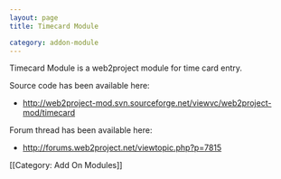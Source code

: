 ```yaml
---
layout: page
title: Timecard Module

category: addon-module
---
```


Timecard Module is a web2project module for time card entry.

Source code has been available here:

* http://web2project-mod.svn.sourceforge.net/viewvc/web2project-mod/timecard

Forum thread has been available here:

* http://forums.web2project.net/viewtopic.php?p=7815

[[Category: Add On Modules]]
